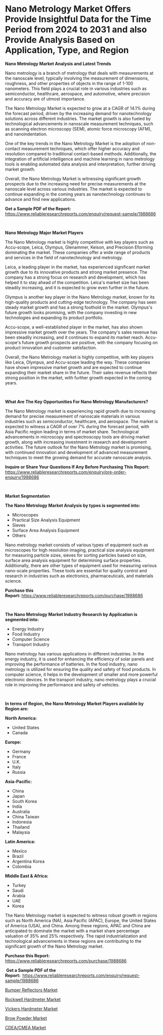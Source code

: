 <p><h1>Nano Metrology Market Offers Provide Insightful Data for the Time Period from 2024 to 2031 and also Provide Analysis Based on Application, Type, and Region</h1></p><p><strong>Nano Metrology Market Analysis and Latest Trends</strong></p>
<p><p>Nano metrology is a branch of metrology that deals with measurements at the nanoscale level, typically involving the measurement of dimensions, roughness, and other properties of objects in the range of 1-100 nanometers. This field plays a crucial role in various industries such as semiconductor, healthcare, aerospace, and automotive, where precision and accuracy are of utmost importance.</p><p>The Nano Metrology Market is expected to grow at a CAGR of 14.1% during the forecast period, driven by the increasing demand for nanotechnology solutions across different industries. The market growth is also fueled by technological advancements in nanoscale measurement techniques, such as scanning electron microscopy (SEM), atomic force microscopy (AFM), and nanoindentation.</p><p>One of the key trends in the Nano Metrology Market is the adoption of non-contact measurement techniques, which offer higher accuracy and resolution compared to traditional contact-based methods. Additionally, the integration of artificial intelligence and machine learning in nano metrology tools is enabling automated data analysis and interpretation, further driving market growth.</p><p>Overall, the Nano Metrology Market is witnessing significant growth prospects due to the increasing need for precise measurements at the nanoscale level across various industries. The market is expected to continue expanding in the coming years as nanotechnology continues to advance and find new applications.</p></p>
<p><strong>Get a Sample PDF of the Report:&nbsp;</strong> <a href="https://www.reliableresearchreports.com/enquiry/request-sample/1988686">https://www.reliableresearchreports.com/enquiry/request-sample/1988686</a></p>
<p>&nbsp;</p>
<p><strong>Nano Metrology Major Market Players</strong></p>
<p><p>The Nano Metrology market is highly competitive with key players such as Accu-scope, Leica, Olympus, Glenammer, Keison, and Precision Eforming dominating the market. These companies offer a wide range of products and services in the field of nanotechnology and metrology.</p><p>Leica, a leading player in the market, has experienced significant market growth due to its innovative products and strong market presence. The company has a strong focus on research and development, which has helped it to stay ahead of the competition. Leica's market size has been steadily increasing, and it is expected to grow even further in the future.</p><p>Olympus is another key player in the Nano Metrology market, known for its high-quality products and cutting-edge technology. The company has seen steady market growth and has a strong foothold in the market. Olympus's future growth looks promising, with the company investing in new technologies and expanding its product portfolio.</p><p>Accu-scope, a well-established player in the market, has also shown impressive market growth over the years. The company's sales revenue has been steadily increasing, and it continues to expand its market reach. Accu-scope's future growth prospects are positive, with the company focusing on product innovation and customer satisfaction.</p><p>Overall, the Nano Metrology market is highly competitive, with key players like Leica, Olympus, and Accu-scope leading the way. These companies have shown impressive market growth and are expected to continue expanding their market share in the future. Their sales revenue reflects their strong position in the market, with further growth expected in the coming years.</p></p>
<p>&nbsp;</p>
<p><strong>What Are The Key Opportunities For Nano Metrology Manufacturers?</strong></p>
<p><p>The Nano Metrology market is experiencing rapid growth due to increasing demand for precise measurement of nanoscale materials in various industries such as semiconductor, healthcare, and aerospace. The market is expected to witness a CAGR of over 7% during the forecast period, with Asia Pacific region leading in terms of market share. Technological advancements in microscopy and spectroscopy tools are driving market growth, along with increasing investment in research and development activities. The future outlook for the Nano Metrology market is promising, with continued innovation and development of advanced measurement techniques to meet the growing demand for accurate nanoscale analysis.</p></p>
<p><strong>Inquire or Share Your Questions If Any Before Purchasing This Report:</strong> <a href="https://www.reliableresearchreports.com/enquiry/pre-order-enquiry/1988686">https://www.reliableresearchreports.com/enquiry/pre-order-enquiry/1988686</a></p>
<p>&nbsp;</p>
<p><strong>Market Segmentation</strong></p>
<p><strong>The Nano Metrology Market Analysis by types is segmented into:</strong></p>
<p><ul><li>Microscopes</li><li>Practical Size Analysis Equipment</li><li>Sieves</li><li>Surface Area Analysis Equipment</li><li>Others</li></ul></p>
<p><p>Nano metrology market consists of various types of equipment such as microscopes for high resolution imaging, practical size analysis equipment for measuring particle sizes, sieves for sorting particles based on size, surface area analysis equipment for determining surface properties. Additionally, there are other types of equipment used for measuring various nano-scale properties. These tools are essential for quality control and research in industries such as electronics, pharmaceuticals, and materials science.</p></p>
<p><strong>Purchase this Report:&nbsp;</strong><a href="https://www.reliableresearchreports.com/purchase/1988686">https://www.reliableresearchreports.com/purchase/1988686</a></p>
<p>&nbsp;</p>
<p><strong>The Nano Metrology Market Industry Research by Application is segmented into:</strong></p>
<p><ul><li>Energy Industry</li><li>Food Industry</li><li>Computer Science</li><li>Transport Industry</li></ul></p>
<p><p>Nano metrology has various applications in different industries. In the energy industry, it is used for enhancing the efficiency of solar panels and improving the performance of batteries. In the food industry, nano metrology is utilized for ensuring the quality and safety of food products. In computer science, it helps in the development of smaller and more powerful electronic devices. In the transport industry, nano metrology plays a crucial role in improving the performance and safety of vehicles.</p></p>
<p>&nbsp;</p>
<p><strong>In terms of Region, the Nano Metrology Market Players available by Region are:</strong></p>
<p>
    <p> <strong> North America: </strong>
        <ul>
            <li>United States</li>
            <li>Canada</li>
        </ul>
        </p> 
    <p> <strong> Europe: </strong>
        <ul>
            <li>Germany</li>
            <li>France</li>
            <li>U.K.</li>
            <li>Italy</li>
            <li>Russia</li>
        </ul>
        </p> 
    <p> <strong> Asia-Pacific: </strong>
        <ul>
            <li>China</li>
            <li>Japan</li>
            <li>South Korea</li>
            <li>India</li>
            <li>Australia</li>
            <li>China Taiwan</li>
            <li>Indonesia</li>
            <li>Thailand</li>
            <li>Malaysia</li>
        </ul>
        </p> 
    <p> <strong> Latin America: </strong>
        <ul>
            <li>Mexico</li>
            <li>Brazil</li>
            <li>Argentina Korea</li>
            <li>Colombia</li>
        </ul>
        </p> 
    <p> <strong> Middle East & Africa: </strong>
        <ul>
            <li>Turkey</li>
            <li>Saudi</li>
            <li>Arabia</li>
            <li>UAE</li>
            <li>Korea</li>
        </ul>
    </p>
    </p>
<p><p>The Nano Metrology market is expected to witness robust growth in regions such as North America (NA), Asia Pacific (APAC), Europe, the United States of America (USA), and China. Among these regions, APAC and China are anticipated to dominate the market with a market share percentage valuation of 35% and 25% respectively. The rapid industrialization and technological advancements in these regions are contributing to the significant growth of the Nano Metrology market.</p></p>
<p><strong>Purchase this Report: </strong><a href="https://www.reliableresearchreports.com/purchase/1988686">https://www.reliableresearchreports.com/purchase/1988686</a></p>
<p>&nbsp;<strong>Get a Sample PDF of the Report:&nbsp;&nbsp;</strong><a href="https://www.reliableresearchreports.com/enquiry/request-sample/1988686">https://www.reliableresearchreports.com/enquiry/request-sample/1988686</a></p>
<p><strong></strong></p>
<p><p><a href="https://view.publitas.com/reportprime-1/bumper-reflectors-market-size-global-industry-overview-market-segmentation-and-forecast-2024-to-2031/">Bumper Reflectors Market</a></p><p><a href="https://forested-sushi-9b0.notion.site/Rockwell-Hardmeter-Market-Research-Report-Forecasted-for-Period-from-2024-2031-by-Market-Type-Ma-ac96be0daa0a444dbfb08bf54314380f">Rockwell Hardmeter Market</a></p><p><a href="https://summer-dogwood-3e9.notion.site/Vickers-Hardmeter-Market-Size-Market-Share-and-Global-Market-Analysis-Report-2024-2031-7909383d351e4271aa4920a5bebd4c41">Vickers Hardmeter Market</a></p><p><a href="https://view.publitas.com/reportprime-1/brow-powder-market-analysis-and-market-size-global-industry-overview-market-segmentation-and-forecast-2024-to-2031/">Brow Powder Market</a></p><p><a href="https://lydian-appliance-61d.notion.site/CDEA-CMEA-Market-Analysis-Examines-its-Scope-on-Growth-Opportunities-and-Forecasted-Trends-Spanning-b4c33cafd1d348a7a34dc16c3277484c">CDEA/CMEA Market</a></p></p>